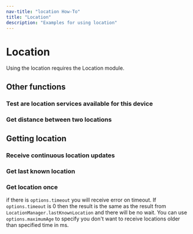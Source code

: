 ```yaml
---
nav-title: "location How-To"
title: "Location"
description: "Examples for using location"
---
```

# Location
Using the location requires the Location module.
<snippet id='location-require'/>

## Other functions
### Test are location services available for this device
<snippet id='location-funcs'/>

### Get distance between two locations
<snippet id='location-distance'/>

## Getting location
### Receive continuous location updates
<snippet id='location-updates'/>

### Get last known location
<snippet id='location-last-known'/>

### Get location once
if there is `options.timeout` you will receive error on timeout. If `options.timeout` is 0 then the result is the same as the result from `LocationManager.lastKnownLocation`
and there will be no wait. You can use `options.maximumAge` to specify you don't want to receive locations older than specified time in ms.
<snippet id='location-timeour'/>
